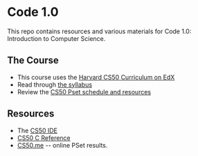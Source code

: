 # Code 1.0

This repo contains resources and various materials for Code 1.0: Introduction
to Computer Science.

## The Course

- This course uses the [Harvard CS50 Curriculum on EdX](https://cs50.edx.org/)
- Read through [the syllabus](syllabus.md)
- Review the [CS50 Pset schedule and resources](schedule.md)


## Resources

- The [CS50 IDE](https://ide.cs50.io/)
- [CS50 C Reference](https://man.cs50.io/)
- [CS50.me](https://cs50.me) -- online PSet results.


